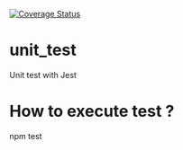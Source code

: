 [![Coverage Status](https://coveralls.io/repos/github/AlexandreHoumeau/mds3_unittesting_2019/badge.svg?branch=master)](https://coveralls.io/github/AlexandreHoumeau/mds3_unittesting_2019?branch=master)
# unit_test
Unit test with Jest

# How to execute test ?
npm test
